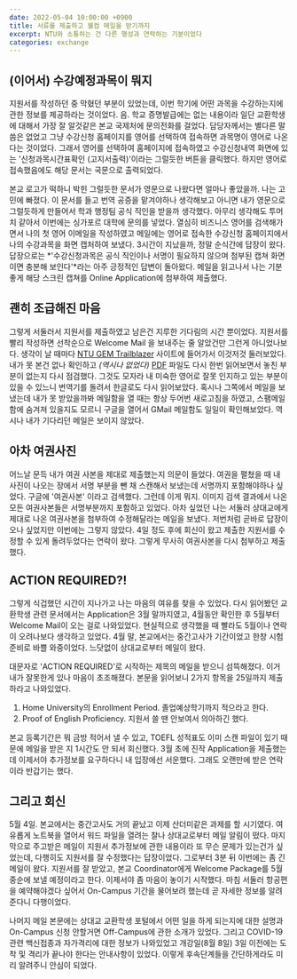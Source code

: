 ```yaml
---
date: 2022-05-04 10:00:00 +0900
title: 서류를 제출하고 웰컴 메일을 받기까지
excerpt: NTU와 소통하는 건 다른 행성과 연락하는 기분이었다
categories: exchange
---
```


## (이어서) 수강예정과목이 뭐지

지원서를 작성하던 중 막혔던 부분이 있었는데, 이번 학기에 어떤 과목을
수강하는지에 관한 정보를 제공하라는 것이었다. 음. 학교 증명발급에는 없는
내용이라 일단 교환학생에 대해서 가장 잘 알것같은 본교 국제처에 문의전화를
걸었다. 담당자께서는 별다른 말씀은 없었고 그냥 수강신청 홈페이지를 영어를
선택하여 접속하면 과목명이 영어로 나온다는 것이었다. 그래서 영어를 선택하여
홈페이지에 접속하였고 수강신청내역 화면에 있는 '신청과목시간표확인
(고지서출력)'이라는 그럴듯한 버튼을 클릭했다. 하지만 영어로 접속했음에도 해당
문서는 국문으로 출력되었다.

본교 로고가 떡하니 박힌 그럴듯한 문서가 영문으로 나왔다면 얼마나 좋았을까.
나는 고민에 빠졌다. 이 문서를 들고 번역 공증을 맡겨야하나 생각해보고 아니면
내가 영문으로 그럴듯하게 만들어서 학과 행정팀 공식 직인을 받을까 생각했다.
아무리 생각해도 투머치 같아서 이번에는 싱가포르 대학에 문의를 넣었다. 열심히
비즈니스 영어를 검색해가면서 나의 첫 영어 이메일을 작성하였고 메일에는 영어로
접속한 수강신청 홈페이지에서 나의 수강과목을 화면 캡처하여 보냈다. 3시간이
지났을까, 정말 순식간에 답장이 왔다. 답장으로는 *'수강신청과목은 공식 직인이나
서명이 필요하지 않으며 첨부된 캡쳐 화면이면 충분해 보인다'*라는 아주 긍정적인
답변이 돌아왔다. 메일을 읽고나서 나는 기분좋게 해당 스크린 캡쳐를 Online
Application에 첨부하여 제출했다.

## 괜히 조급해진 마음

그렇게 서둘러서 지원서를 제출하였고 남은건 지루한 기다림의 시간 뿐이었다.
지원서를 빨리 작성하면 선착순으로 Welcome Mail 을 보내주는 줄 알았건만 그런게
아니었나보다. 생각이 날 때마다 [NTU GEM Trailblazer](https://ntu-sa.terradotta.com/index.cfm?FuseAction=Programs.ViewProgramAngular&id=10006)
사이트에 들어가서 이것저것 둘러보았다. 내가 못 본건 없나 확인하고 *(역시나
없었다)* [PDF](https://gem.ntu.edu.sg/_customtags/ct_FileRetrieve.cfm?File_ID=21429)
파일도 다시 한번 읽어보면서 놓친 부분이 없는지 다시 점검했다. 그것도 모자라
내 미숙한 영어로 잘못 인지하고 있는 부분이 있을 수 있느니 번역기를 돌려서
한글로도 다시 읽어보았다. 혹시나 그쪽에서 메일을 보냈는데 내가 못 받았을까봐
메일함을 열 때는 항상 두어번 새로고침을 하였고, 스팸메일함에 숨겨져 있을지도
모르니 구글을 열어서 GMail 메일함도 일일이 확인해보았다. 역시나 내가 기다리던
메일은 보이지 않았다.

## 아차 여권사진

어느날 문득 내가 여권 사본을 제대로 제출했는지 의문이 들었다. 여권을 펼쳤을 때
내 사진이 나오는 장에서 서명 부분을 뺀 채 스캔해서 보냈는데 서명까지
포함해야하나 싶었다. 구글에 '여권사본' 이라고 검색했다. 그런데 이게 뭐지.
이미지 검색 결과에서 나온 모든 여권사본들은 서명부분까지 포함하고 있었다. 아차
싶었던 나는 서둘러 상대교에게 제대로 나온 여권사본을 첨부하여 수정해달라는
메일을 보냈다. 저번처럼 곧바로 답장이 오나 싶었지만 이번에는 그렇지 않았다.
4일 정도 후에 회신이 왔고 제출한 지원서를 수정할 수 있게 돌려두었다는 연락이
왔다. 그렇게 무사히 여권사본을 다시 첨부하고 제출했다.

## ACTION REQUIRED?!

그렇게 식겁했던 시간이 지나가고 나는 마음의 여유를 찾을 수 있었다. 다시
읽어봤던 교환학생 관련 문서에서는 Application은 3월 말까지였고, 4월동안 확인한
후 5월부터 Welcome Mail이 오는 걸로 나와있었다. 현실적으로 생각했을 때 빨라도
5월이나 연락이 오려나보다 생각하고 있었다. 4월 말, 본교에서는 중간고사가
기간이었고 한창 시험준비로 바쁠 와중이었다. 느닷없이 상대교로부터 메일이 왔다.

대문자로 'ACTION REQUIRED'로 시작하는 제목의 메일을 받으니 섬뜩해졌다. 이거
내가 잘못한게 있나 마음이 초조해졌다. 본문을 읽어보니 2가지 항목을 25일까지
제출하라고 나와있었다.

1. Home University의 Enrollment Period. 졸업예상학기까지 적으라고 한다.
1. Proof of English Proficiency. 지원서 쓸 땐 안보여서 의아하긴 했다.

본교 등록기간은 뭐 금방 적어서 낼 수 있고, TOEFL 성적표도 이미 스캔 파일이
있기 때문에 메일을 받은 지 1시간도 안 되서 회신했다. 3월 초에 진작
Application을 제출했는데 이제서야 추가정보를 요구하다니 내 입장에선 서운했다.
그래도 오랜만에 받은 연락이라 반갑기는 했다.

## 그리고 회신

5월 4일. 본교에서는 중간고사도 거의 끝났고 이제 산더미같은 과제를 할 시기였다.
여유롭게 노트북을 열어서 워드 파일을 열려는 찰나 상대교로부터 메일 알림이
떴다. 마지막으로 주고받은 메일이 지원서 추가정보에 관한 내용이라 또 무슨
문제가 있는건가 싶었는데, 다행히도 지원서를 잘 수정했다는 답장이었다. 그로부터
3분 뒤 이번에는 좀 긴 메일이 왔다. 지원서를 잘 받았고, 본교 Coordinator에게
Welcome Package를 5월 중순에 보낼 예정이라고 한다. 이제서야 좀 마음이 놓이기
시작했다. 마침 서둘러 항공편을 예약해야겠다 싶어서 On-Campus 기간을 물어보려
했는데 곧 자세한 정보를 알려준다니 다행이었다.

나머지 메일 본문에는 상대교 교환학생 포털에서 어떤 일을 하게 되는지에 대한
설명과 On-Campus 신청 안할거면 Off-Campus에 관한 소개가 있었다. 그리고
COVID-19관련 백신접종과 자가격리에 대한 정보가 나와있었고 개강일(8월 8일) 3일
이전에는 도착 및 격리가 끝나야 한다는 안내사항이 있었다. 이렇게 후속단계들을
간단하게라도 미리 알려주니 안심이 되었다.